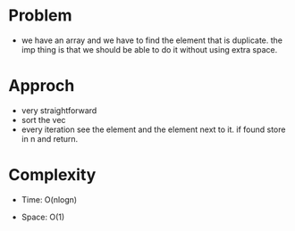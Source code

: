# Problem
- we have an array and we have to find the element that is duplicate. the imp thing is that we should be able to do it without using extra space.

# Approch
- very straightforward
- sort the vec
- every iteration see the element and the element next to it. if found store in n and return.

# Complexity

- Time: O(nlogn)

- Space: O(1)